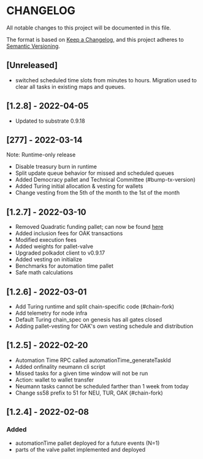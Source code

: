 # CHANGELOG
All notable changes to this project will be documented in this file.

The format is based on [Keep a Changelog](https://keepachangelog.com/en/1.0.0/),
and this project adheres to [Semantic Versioning](https://semver.org/spec/v2.0.0.html).

## [Unreleased]
- switched scheduled time slots from minutes to hours. Migration used to clear all tasks in existing maps and queues.

## [1.2.8] - 2022-04-05
- Updated to substrate 0.9.18

## [277] - 2022-03-14
Note: Runtime-only release
- Disable treasury burn in runtime
- Split update queue behavior for missed and scheduled queues
- Added Democracy pallet and Technical Committee (#bump-tx-version)
- Added Turing initial allocation & vesting for wallets
- Change vesting from the 5th of the month to the 1st of the month

## [1.2.7] - 2022-03-10
- Removed Quadratic funding pallet; can now be found [here](https://github.com/OAK-Foundation/quadratic-funding-pallet)
- Added inclusion fees for OAK transactions
- Modified execution fees
- Added weights for pallet-valve
- Upgraded polkadot client to v0.9.17
- Added vesting on initialize
- Benchmarks for automation time pallet
- Safe math calculations

## [1.2.6] - 2022-03-01
- Add Turing runtime and split chain-specific code (#chain-fork)
- Add telemetry for node infra
- Default Turing chain_spec on genesis has all gates closed
- Adding pallet-vesting for OAK's own vesting schedule and distribution

## [1.2.5] - 2022-02-20
- Automation Time RPC called automationTime_generateTaskId
- Added onfinality neumann cli script
- Missed tasks for a given time window will not be run
- Action: wallet to wallet transfer
- Neumann tasks cannot be scheduled farther than 1 week from today
- Change ss58 prefix to 51 for NEU, TUR, OAK (#chain-fork)

## [1.2.4] - 2022-02-08
### Added
- automationTime pallet deployed for a future events (N=1)
- parts of the valve pallet implemented and deployed

